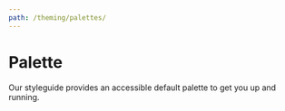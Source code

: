 ```yaml
---
path: /theming/palettes/
---
```


# Palette

Our styleguide provides an accessible default palette to get you up and running.

<paletteblock />
